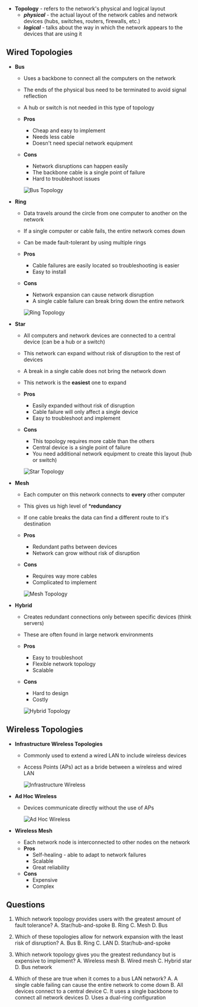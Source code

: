 - **Topology** - refers to the network's physical and logical layout
  - ***physical*** - the actual layout of the network cables and network devices (hubs, switches, routers, firewalls, etc.)
  - ***logical*** - talks about the way in which the network appears to the devices that are using it

## Wired Topologies

- **Bus**
  - Uses a backbone to connect all the computers on the network
  - The ends of the physical bus need to be terminated to avoid signal reflection
  - A hub or switch is not needed in this type of topology
  - **Pros**
    - Cheap and easy to implement
    - Needs less cable
    - Doesn't need special network equipment
  - **Cons**
    - Network disruptions can happen easily
    - The backbone cable is a single point of failure
    - Hard to troubleshoot issues

    ![Bus Topology](screenshots/bus_topology.png)

- **Ring**
  - Data travels around the circle from one computer to another on the network
  - If a single computer or cable fails, the entire network comes down
  - Can be made fault-tolerant by using multiple rings
  - **Pros**
    - Cable failures are easily located so troubleshooting is easier
    - Easy to install
  - **Cons**
    - Network expansion can cause network disruption
    - A single cable failure can break bring down the entire network

    ![Ring Topology](screenshots/ring_topology.png)

- **Star**
  - All computers and network devices are connected to a central device (can be a hub or a switch)
  - This network can expand without risk of disruption to the rest of devices
  - A break in a single cable does not bring the network down
  - This network is the **easiest** one to expand
  - **Pros**
    - Easily expanded without risk of disruption
    - Cable failure will only affect a single device
    - Easy to troubleshoot and implement
  - **Cons**
    - This topology requires more cable than the others
    - Central device is a single point of failure
    - You need additional network equipment to create this layout (hub or switch)

    ![Star Topology](screenshots/star_topology.png)

- **Mesh**
  - Each computer on this network connects to **every** other computer
  - This gives us high level of ***redundancy**
  - If one cable breaks the data can find a different route to it's destination
  - **Pros**
    - Redundant paths between devices
    - Network can grow without risk of disruption
  - **Cons**
    - Requires way more cables
    - Complicated to implement

    ![Mesh Topology](screenshots/mesh_topology.png)

- **Hybrid**
  - Creates redundant connections only between specific devices (think servers)
  - These are often found in large network environments
  - **Pros**
    - Easy to troubleshoot
    - Flexible network topology
    - Scalable
  - **Cons**
    - Hard to design
    - Costly

    ![Hybrid Topology](screenshots/hybrid_topology.png)

## Wireless Topologies 

- **Infrastructure Wireless Topologies** 
  - Commonly used to extend a wired LAN to include wireless devices
  - Access Points (APs) act as a bride between a wireless and wired LAN

    ![Infrastructure Wireless](screenshots/infra_wireless.png)

- **Ad Hoc Wireless**
  - Devices communicate directly without the use of APs

    ![Ad Hoc Wireless](screenshots/ad_hoc.png)

- **Wireless Mesh**
  - Each network node is interconnected to other nodes on the network
  - **Pros**
    - Self-healing - able to adapt to network failures
    - Scalable
    - Great reliability
  - **Cons**
    - Expensive
    - Complex


## Questions 
1. Which network topology provides users with the greatest amount of fault tolerance? 
    A. Star/hub-and-spoke
    B. Ring
    C. Mesh
    D. Bus 

2. Which of these topologies allow for network expansion with the least risk of disruption? 
    A. Bus 
    B. Ring 
    C. LAN
    D. Star/hub-and-spoke

3. Which network topology gives you the greatest redundancy but is expensive to implement? 
    A. Wireless mesh
    B. Wired mesh
    C. Hybrid star
    D. Bus network

4. Which of these are true when it comes to a bus LAN network?
    A. A single cable failing can cause the entire network to come down
    B. All devices connect to a central device
    C. It uses a single backbone to connect all network devices
    D. Uses a dual-ring configuration

